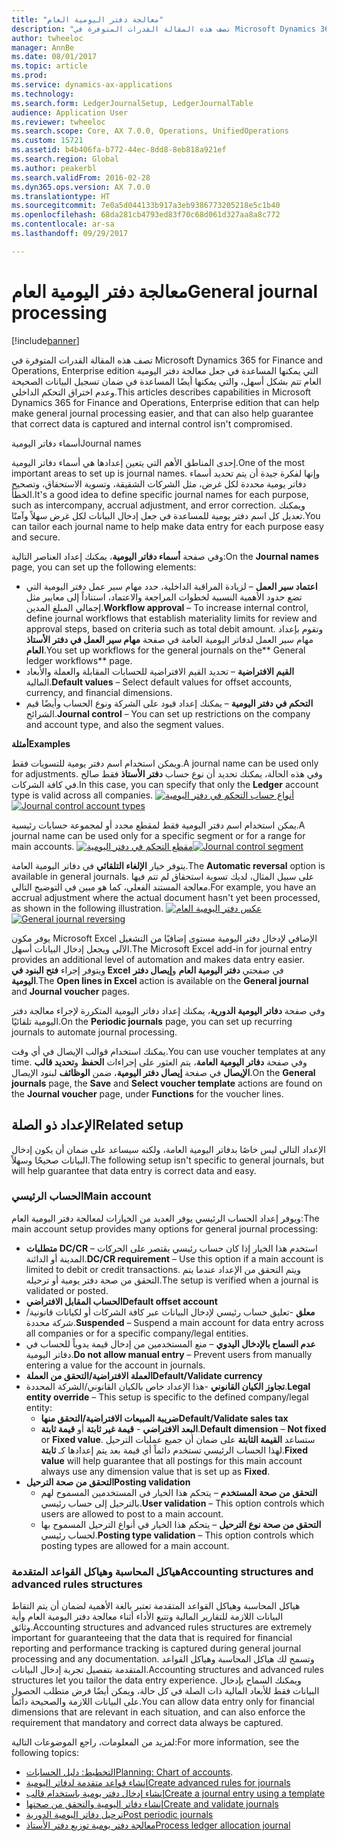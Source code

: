 ```yaml
---
title: "معالجة دفتر اليومية العام"
description: "تصف هذه المقالة القدرات المتوفرة في Microsoft Dynamics 365 for Finance and Operations, Enterprise edition التي يمكنها المساعدة في جعل معالجة دفتر اليومية العام تتم بشكل أسهل، والتي يمكنها أيضًا المساعدة في ضمان تسجيل البيانات الصحيحة وعدم اختراق التحكم الداخلي."
author: twheeloc
manager: AnnBe
ms.date: 08/01/2017
ms.topic: article
ms.prod: 
ms.service: dynamics-ax-applications
ms.technology: 
ms.search.form: LedgerJournalSetup, LedgerJournalTable
audience: Application User
ms.reviewer: twheeloc
ms.search.scope: Core, AX 7.0.0, Operations, UnifiedOperations
ms.custom: 15721
ms.assetid: b4b406fa-b772-44ec-8dd8-8eb818a921ef
ms.search.region: Global
ms.author: peakerbl
ms.search.validFrom: 2016-02-28
ms.dyn365.ops.version: AX 7.0.0
ms.translationtype: HT
ms.sourcegitcommit: 7e0a5d044133b917a3eb9386773205218e5c1b40
ms.openlocfilehash: 68da281cb4793ed83f70c68d061d327aa8a8c772
ms.contentlocale: ar-sa
ms.lasthandoff: 09/29/2017

---
```


# <a name="general-journal-processing"></a><span data-ttu-id="3d40c-103">معالجة دفتر اليومية العام</span><span class="sxs-lookup"><span data-stu-id="3d40c-103">General journal processing</span></span>

[!include[banner](../includes/banner.md)]


<span data-ttu-id="3d40c-104">تصف هذه المقالة القدرات المتوفرة في Microsoft Dynamics 365 for Finance and Operations, Enterprise edition التي يمكنها المساعدة في جعل معالجة دفتر اليومية العام تتم بشكل أسهل، والتي يمكنها أيضًا المساعدة في ضمان تسجيل البيانات الصحيحة وعدم اختراق التحكم الداخلي.</span><span class="sxs-lookup"><span data-stu-id="3d40c-104">This articles describes capabilities in Microsoft Dynamics 365 for Finance and Operations, Enterprise edition that can help make general journal processing easier, and that can also help guarantee that correct data is captured and internal control isn't compromised.</span></span>  

<span data-ttu-id="3d40c-105">أسماء دفاتر اليومية</span><span class="sxs-lookup"><span data-stu-id="3d40c-105">Journal names</span></span>

<span data-ttu-id="3d40c-106">إحدى المناطق الأهم التي يتعين إعدادها هي أسماء دفاتر اليومية.</span><span class="sxs-lookup"><span data-stu-id="3d40c-106">One of the most important areas to set up is journal names.</span></span> <span data-ttu-id="3d40c-107">وإنها لفكرة جيدة أن يتم تحديد أسماء دفاتر يومية محددة لكل غرض، مثل الشركات الشقيقة، وتسوية الاستحقاق، وتصحيح الخطأ.</span><span class="sxs-lookup"><span data-stu-id="3d40c-107">It's a good idea to define specific journal names for each purpose, such as intercompany, accrual adjustment, and error correction.</span></span> <span data-ttu-id="3d40c-108">ويمكنك تعديل كل اسم دفتر يومية للمساعدة في جعل إدخال البيانات لكل غرض سهلاً وآمنًا.‬</span><span class="sxs-lookup"><span data-stu-id="3d40c-108">You can tailor each journal name to help make data entry for each purpose easy and secure.</span></span> 

<span data-ttu-id="3d40c-109">وفي صفحة **أسماء دفاتر اليومية**، يمكنك إعداد العناصر التالية:</span><span class="sxs-lookup"><span data-stu-id="3d40c-109">On the **Journal names** page, you can set up the following elements:</span></span>

-   <span data-ttu-id="3d40c-110">**اعتماد سير العمل** – لزيادة المراقبة الداخلية، حدد مهام سير عمل دفتر اليومية التي تضع حدود الأهمية النسبية لخطوات المراجعة والاعتماد، استناداً إلى معايير مثل إجمالي المبلغ المدين.</span><span class="sxs-lookup"><span data-stu-id="3d40c-110">**Workflow approval** – To increase internal control, define journal workflows that establish materiality limits for review and approval steps, based on criteria such as total debit amount.</span></span> <span data-ttu-id="3d40c-111">وتقوم بإعداد مهام سير العمل لدفاتر اليومية العامة في صفحة **مهام سير العمل في دفتر الأستاذ العام**.</span><span class="sxs-lookup"><span data-stu-id="3d40c-111">You set up workflows for the general journals on the** General ledger workflows** page.</span></span>
-   <span data-ttu-id="3d40c-112">**القيم الافتراضية** – تحديد القيم الافتراضية للحسابات المقابلة والعملة والأبعاد المالية.</span><span class="sxs-lookup"><span data-stu-id="3d40c-112">**Default values** – Select default values for offset accounts, currency, and financial dimensions.</span></span>
-   <span data-ttu-id="3d40c-113">**التحكم في دفتر اليومية** – يمكنك إعداد قيود على الشركة ونوع الحساب وأيضًا قيم الشرائح.</span><span class="sxs-lookup"><span data-stu-id="3d40c-113">**Journal control** – You can set up restrictions on the company and account type, and also the segment values.</span></span> 

<span data-ttu-id="3d40c-114">**أمثلة**</span><span class="sxs-lookup"><span data-stu-id="3d40c-114">**Examples**</span></span>

<span data-ttu-id="3d40c-115">ويمكن استخدام اسم دفتر يومية للتسويات فقط.</span><span class="sxs-lookup"><span data-stu-id="3d40c-115">A journal name can be used only for adjustments.</span></span> <span data-ttu-id="3d40c-116">وفي هذه الحالة، يمكنك تحديد أن نوع حساب **دفتر الأستاذ** فقط صالح في كافة الشركات.</span><span class="sxs-lookup"><span data-stu-id="3d40c-116">In this case, you can specify that only the **Ledger** account type is valid across all companies.</span></span> <span data-ttu-id="3d40c-117">[![أنواع حساب التحكم في دفتر اليومية](./media/journal-control-account-types1.png)](./media/journal-control-account-types1.png)</span><span class="sxs-lookup"><span data-stu-id="3d40c-117">[![Journal control account types](./media/journal-control-account-types1.png)](./media/journal-control-account-types1.png)</span></span>

<span data-ttu-id="3d40c-118">يمكن استخدام اسم دفتر اليومية فقط لمقطع محدد أو لمجموعة حسابات رئيسية.</span><span class="sxs-lookup"><span data-stu-id="3d40c-118">A journal name can be used only for a specific segment or for a range for main accounts.</span></span> <span data-ttu-id="3d40c-119">[![مقطع التحكم في دفتر اليومية](./media/journal-control-segment1.png)](./media/journal-control-segment1.png)</span><span class="sxs-lookup"><span data-stu-id="3d40c-119">[![Journal control segment](./media/journal-control-segment1.png)](./media/journal-control-segment1.png)</span></span>

<span data-ttu-id="3d40c-120">يتوفر خيار **الإلغاء التلقائي** في دفاتر اليومية العامة.</span><span class="sxs-lookup"><span data-stu-id="3d40c-120">The **Automatic reversal** option is available in general journals.</span></span> <span data-ttu-id="3d40c-121">على سبيل المثال، لديك تسوية استحقاق لم تتم فيها معالجة المستند الفعلي، كما هو مبين في التوضيح التالي.</span><span class="sxs-lookup"><span data-stu-id="3d40c-121">For example, you have an accrual adjustment where the actual document hasn't yet been processed, as shown in the following illustration.</span></span>
<span data-ttu-id="3d40c-122">[![عكس دفتر اليومية العام](./media/general-journal-reversing1.png)](./media/general-journal-reversing1.png)</span><span class="sxs-lookup"><span data-stu-id="3d40c-122">[![General journal reversing](./media/general-journal-reversing1.png)](./media/general-journal-reversing1.png)</span></span> 

<span data-ttu-id="3d40c-123">يوفر مكون Microsoft Excel الإضافي لإدخال دفتر اليومية مستوى إضافيًا من التشغيل الآلي ويجعل إدخال البيانات أسهل.</span><span class="sxs-lookup"><span data-stu-id="3d40c-123">The Microsoft Excel add-in for journal entry provides an additional level of automation and makes data entry easier.</span></span> <span data-ttu-id="3d40c-124">ويتوفر إجراء **فتح البنود في Excel** في صفحتي **دفتر اليومية العام** و**إيصال دفتر اليومية**.</span><span class="sxs-lookup"><span data-stu-id="3d40c-124">The **Open lines in Excel** action is available on the **General journal** and **Journal voucher** pages.</span></span> 

<span data-ttu-id="3d40c-125">وفي صفحة **دفاتر اليومية الدورية**، يمكنك إعداد دفاتر اليومية المتكررة لإجراء معالجة دفتر اليومية تلقائيًا.</span><span class="sxs-lookup"><span data-stu-id="3d40c-125">On the **Periodic journals** page, you can set up recurring journals to automate journal processing.</span></span> 

<span data-ttu-id="3d40c-126">يمكنك استخدام قوالب الإيصال في أي وقت.</span><span class="sxs-lookup"><span data-stu-id="3d40c-126">You can use voucher templates at any time.</span></span> <span data-ttu-id="3d40c-127">وفي صفحة **دفاتر اليومية العامة**، يتم العثور على إجراءات **الحفظ** و**تحديد قالب الإيصال** في صفحة **إيصال دفتر اليومية**، ضمن **الوظائف** لبنود الإيصال.</span><span class="sxs-lookup"><span data-stu-id="3d40c-127">On the **General journals** page, the **Save** and **Select voucher template** actions are found on the **Journal voucher** page, under **Functions** for the voucher lines.</span></span>

## <a name="related-setup"></a><span data-ttu-id="3d40c-128">الإعداد ذو الصلة</span><span class="sxs-lookup"><span data-stu-id="3d40c-128">Related setup</span></span>
<span data-ttu-id="3d40c-129">الإعداد التالي ليس خاصًا بدفاتر اليومية العامة، ولكنه سيساعد على ضمان أن يكون إدخال البيانات صحيحًا وسهلاً.</span><span class="sxs-lookup"><span data-stu-id="3d40c-129">The following setup isn't specific to general journals, but will help guarantee that data entry is correct data and easy.</span></span>

### <a name="main-account"></a><span data-ttu-id="3d40c-130">الحساب الرئيسي</span><span class="sxs-lookup"><span data-stu-id="3d40c-130">Main account</span></span>

<span data-ttu-id="3d40c-131">ويوفر إعداد الحساب الرئيسي يوفر العديد من الخيارات لمعالجة دفتر اليومية العام:</span><span class="sxs-lookup"><span data-stu-id="3d40c-131">The main account setup provides many options for general journal processing:</span></span>

-   <span data-ttu-id="3d40c-132">**متطلبات DC/CR** – استخدم هذا الخيار إذا كان حساب رئيسي يقتصر على الحركات المدينة أو الدائنة.</span><span class="sxs-lookup"><span data-stu-id="3d40c-132">**DC/CR requirement** – Use this option if a main account is limited to debit or credit transactions.</span></span> <span data-ttu-id="3d40c-133">ويتم التحقق من الإعداد عندما يتم التحقق من صحة دفتر يومية أو ترحيله.</span><span class="sxs-lookup"><span data-stu-id="3d40c-133">The setup is verified when a journal is validated or posted.</span></span>
-   <span data-ttu-id="3d40c-134">**الحساب المقابل الافتراضي**</span><span class="sxs-lookup"><span data-stu-id="3d40c-134">**Default offset account**</span></span>
-   <span data-ttu-id="3d40c-135">**معلق** -تعليق حساب رئيسي لإدخال البيانات عبر كافة الشركات أو لكيانات قانونية/شركة محددة.</span><span class="sxs-lookup"><span data-stu-id="3d40c-135">**Suspended** – Suspend a main account for data entry across all companies or for a specific company/legal entities.</span></span>
-   <span data-ttu-id="3d40c-136">**عدم السماح بالإدخال اليدوي** – منع المستخدمين من إدخال قيمة يدوياً للحساب في دفاتر اليومية.</span><span class="sxs-lookup"><span data-stu-id="3d40c-136">**Do not allow manual entry** – Prevent users from manually entering a value for the account in journals.</span></span>
-   <span data-ttu-id="3d40c-137">**العملة الافتراضية/التحقق من العملة**</span><span class="sxs-lookup"><span data-stu-id="3d40c-137">**Default/Validate currency**</span></span>
-   <span data-ttu-id="3d40c-138">**تجاوز الكيان القانوني** -هذا الإعداد خاص بالكيان القانوني/الشركة المحددة.</span><span class="sxs-lookup"><span data-stu-id="3d40c-138">**Legal entity override** – This setup is specific to the defined company/legal entity:</span></span>
    -   <span data-ttu-id="3d40c-139">**ضريبة المبيعات الافتراضية/التحقق منها**</span><span class="sxs-lookup"><span data-stu-id="3d40c-139">**Default/Validate sales tax**</span></span>
    -   <span data-ttu-id="3d40c-140">**البعد الافتراضي** - **قيمة غير ثابتة** أو **قيمة ثابتة**.</span><span class="sxs-lookup"><span data-stu-id="3d40c-140">**Default dimension** – **Not fixed** or **Fixed value**.</span></span> <span data-ttu-id="3d40c-141">ستساعد **القيمة الثابتة** على ضمان أن جميع عمليات الترحيل لهذا الحساب الرئيسي تستخدم دائماً أي قيمة بعد يتم إعدادها كـ **ثابتة**.</span><span class="sxs-lookup"><span data-stu-id="3d40c-141">**Fixed value** will help guarantee that all postings for this main account always use any dimension value that is set up as **Fixed**.</span></span>
-   <span data-ttu-id="3d40c-142">**التحقق من صحة الترحيل**</span><span class="sxs-lookup"><span data-stu-id="3d40c-142">**Posting validation**</span></span>
    -   <span data-ttu-id="3d40c-143">**التحقق من صحة المستخدم** – يتحكم هذا الخيار في المستخدمين المسموح لهم بالترحيل إلى حساب رئيسي.</span><span class="sxs-lookup"><span data-stu-id="3d40c-143">**User validation** – This option controls which users are allowed to post to a main account.</span></span>
    -   <span data-ttu-id="3d40c-144">**التحقق من صحة نوع الترحيل** – يتحكم هذا الخيار في أنواع الترحيل المسموح بها لحساب رئيسي.</span><span class="sxs-lookup"><span data-stu-id="3d40c-144">**Posting type validation** – This option controls which posting types are allowed for a main account.</span></span>

### <a name="accounting-structures-and-advanced-rules-structures"></a><span data-ttu-id="3d40c-145">هياكل المحاسبة وهياكل القواعد المتقدمة</span><span class="sxs-lookup"><span data-stu-id="3d40c-145">Accounting structures and advanced rules structures</span></span>

<span data-ttu-id="3d40c-146">هياكل المحاسبة وهياكل القواعد المتقدمة تعتبر بالغة الأهمية لضمان أن يتم التقاط البيانات اللازمة للتقارير المالية وتتبع الأداء أثناء معالجة دفتر اليومية العام وأية وثائق.</span><span class="sxs-lookup"><span data-stu-id="3d40c-146">Accounting structures and advanced rules structures are extremely important for guaranteeing that the data that is required for financial reporting and performance tracking is captured during general journal processing and any documentation.</span></span> <span data-ttu-id="3d40c-147">وتسمح لك هياكل المحاسبة وهياكل القواعد المتقدمة بتفصيل تجربة إدخال البيانات.</span><span class="sxs-lookup"><span data-stu-id="3d40c-147">Accounting structures and advanced rules structures let you tailor the data entry experience.</span></span> <span data-ttu-id="3d40c-148">ويمكنك السماح بإدخال البيانات فقط للأبعاد المالية ذات الصلة في كل حالة، ويمكن أيضًا فرض متطلب الحصول على البيانات اللازمة والصحيحة دائماً.</span><span class="sxs-lookup"><span data-stu-id="3d40c-148">You can allow data entry only for financial dimensions that are relevant in each situation, and can also enforce the requirement that mandatory and correct data always be captured.</span></span>

<span data-ttu-id="3d40c-149">لمزيد من المعلومات، راجع الموضوعات التالية:</span><span class="sxs-lookup"><span data-stu-id="3d40c-149">For more information, see the following topics:</span></span>
- <span data-ttu-id="3d40c-150">[التخطيط: دليل الحسابات](plan-chart-of-accounts.md)</span><span class="sxs-lookup"><span data-stu-id="3d40c-150">[Planning: Chart of accounts](plan-chart-of-accounts.md).</span></span> 
- [<span data-ttu-id="3d40c-151">إنشاء قواعد متقدمة لدفاتر اليومية</span><span class="sxs-lookup"><span data-stu-id="3d40c-151">Create advanced rules for journals</span></span>](tasks/create-advanced-rules-journals.md)
- [<span data-ttu-id="3d40c-152">إنشاء إدخال دفتر يومية باستخدام قالب</span><span class="sxs-lookup"><span data-stu-id="3d40c-152">Create a journal entry using a template</span></span>](tasks/create-journal-entry-template.md)
- [<span data-ttu-id="3d40c-153">إنشاء دفاتر اليومية والتحقق من صحتها</span><span class="sxs-lookup"><span data-stu-id="3d40c-153">Create and validate journals</span></span>](tasks/create-validate-journals.md)
- [<span data-ttu-id="3d40c-154">ترحيل دفاتر اليومية الدورية</span><span class="sxs-lookup"><span data-stu-id="3d40c-154">Post periodic journals</span></span>](tasks/post-periodic-journals.md)
- [<span data-ttu-id="3d40c-155">‏‫معالجة دفتر يومية توزيع دفتر الأستاذ‬</span><span class="sxs-lookup"><span data-stu-id="3d40c-155">Process ledger allocation journal</span></span>](tasks/process-ledger-allocation-journal.md)



